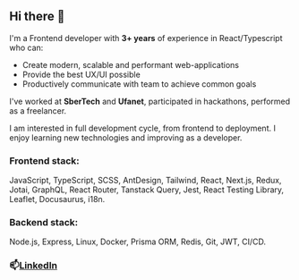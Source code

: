 ## Hi there 👋

<!--
**kozh-0/kozh-0** is a ✨ _special_ ✨ repository because its `README.md` (this file) appears on your GitHub profile.

Here are some ideas to get you started:

- 🔭 I’m currently working on ...
- 🌱 I’m currently learning ...
- 👯 I’m looking to collaborate on ...
- 🤔 I’m looking for help with ...
- 💬 Ask me about ...
- 📫 How to reach me: ...
- 😄 Pronouns: ...
- ⚡ Fun fact: ...
-->

I'm a Frontend developer with **3+ years** of experience in React/Typescript who can:

- Create modern, scalable and performant web-applications
- Provide the best UX/UI possible
- Productively communicate with team to achieve common goals

I've worked at **SberTech** and **Ufanet**, participated in hackathons, performed as a freelancer.

I am interested in full development cycle, from frontend to deployment. I enjoy learning new technologies and improving as a developer.

### Frontend stack:
JavaScript, TypeScript, SCSS, AntDesign, Tailwind, React, Next.js, Redux, Jotai, GraphQL, React Router, Tanstack Query, Jest, React Testing Library, Leaflet, Docusaurus, i18n.

### Backend stack:
Node.js, Express, Linux, Docker, Prisma ORM, Redis, Git, JWT, CI/CD.

### 📫[LinkedIn](https://www.linkedin.com/in/dmitry-kozh/)
